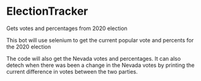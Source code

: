 # ElectionTracker
Gets votes and percentages from 2020 election 

This bot will use selenium to get the current popular vote and percents for the 2020 election

The code will also get the Nevada votes and percentages. It can also detech when there was been a change in the Nevada votes by printing the current difference in votes between the two parties. 
